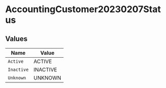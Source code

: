 # AccountingCustomer20230207Status


## Values

| Name       | Value      |
| ---------- | ---------- |
| `Active`   | ACTIVE     |
| `Inactive` | INACTIVE   |
| `Unknown`  | UNKNOWN    |